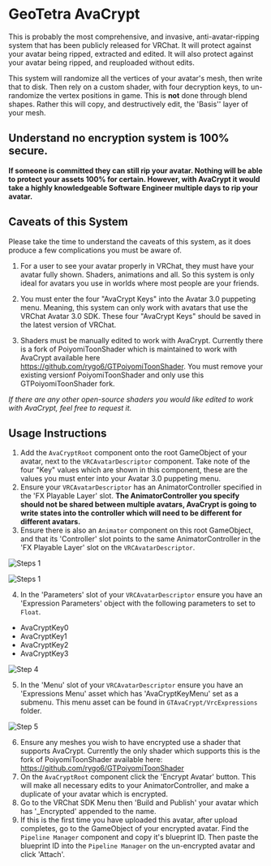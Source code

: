 # GeoTetra AvaCrypt

This is probably the most comprehensive, and invasive, anti-avatar-ripping system that has been publicly released for VRChat. It will protect against your avatar being ripped, extracted and edited. It will also protect against your avatar being ripped, and reuploaded without edits.

This system will randomize all the vertices of your avatar's mesh, then write that to disk. Then rely on a custom shader, with four decryption keys, to un-randomize the vertex positions in game. This is <b>not</b> done through blend shapes. Rather this will copy, and destructively edit, the 'Basis'' layer of your mesh.

## Understand no encryption system is 100% secure.
<b>If someone is committed they can still rip your avatar. Nothing will be able to protect your assets 100% for certain. However, with AvaCrypt it would take a highly knowledgeable Software Engineer multiple days to rip your avatar.</b>

<div style="page-break-after: always;"></div>

## Caveats of this System

Please take the time to understand the caveats of this system, as it does produce a few complications you must be aware of.

1. For a user to see your avatar properly in VRChat, they must have your avatar fully shown. Shaders, animations and all. So this system is only ideal for avatars you use in worlds where most people are your friends.

2. You must enter the four "AvaCrypt Keys" into the Avatar 3.0 puppeting menu. Meaning, this system can only work with avatars that use the VRChat Avatar 3.0 SDK. These four "AvaCrypt Keys" should be saved in the latest version of VRChat.

3. Shaders must be manually edited to work with AvaCrypt. Currently there is a fork of PoiyomiToonShader which is maintained to work with AvaCrypt available here https://github.com/rygo6/GTPoiyomiToonShader. You must remove your existing versionf PoiyomiToonShader and only use this GTPoiyomiToonShader fork.

  <i>If there are any other open-source shaders you would like edited to work with AvaCrypt, feel free to request it.</i>

<div style="page-break-after: always;"></div>

## Usage Instructions

1. Add the `AvaCryptRoot` component onto the root GameObject of your avatar, next to the `VRCAvatarDescriptor` component. Take note of the four "Key" values which are shown in this component, these are the values you must enter into your Avatar 3.0 puppeting menu.
2. Ensure your `VRCAvatarDescriptor` has an AnimatorController specified in the 'FX Playable Layer' slot. <b>The AnimatorController you specify should not be shared between multiple avatars, AvaCrypt is going to write states into the controller which will need to be different for different avatars.</b>
3. Ensure there is also an `Animator` component on this root GameObject, and that its 'Controller' slot points to the same AnimatorController in the 'FX Playable Layer' slot on the `VRCAvatarDescriptor`.

![Steps 1](Textures/DocSteps1.png)

<div style="page-break-after: always;"></div>

![Steps 1](Textures/DocSteps2to3.png)

<div style="page-break-after: always;"></div>

4. In the 'Parameters' slot of your `VRCAvatarDescriptor` ensure you have an 'Expression Parameters' object with the following parameters to set to `Float`.
  - AvaCryptKey0
  - AvaCryptKey1
  - AvaCryptKey2
  - AvaCryptKey3

![Step 4](Textures/DocSteps4.png)

<div style="page-break-after: always;"></div>

5. In the 'Menu' slot of your `VRCAvatarDescriptor` ensure you have an 'Expressions Menu' asset which has 'AvaCryptKeyMenu' set as a submenu. This menu asset can be found in `GTAvaCrypt/VrcExpressions` folder.

![Step 5](Textures/DocSteps5.png)

6. Ensure any meshes you wish to have encrypted use a shader that supports AvaCrypt. Currently the only shader which supports this is the fork of PoiyomiToonShader available here: https://github.com/rygo6/GTPoiyomiToonShader
7. On the `AvaCryptRoot` component click the 'Encrypt Avatar' button. This will make all necessary edits to your AnimatorController, and make a duplicate of your avatar which is encrypted.
8. Go to the VRChat SDK Menu then 'Build and Publish' your avatar which has '_Encrypted' appended to the name.
9. If this is the first time you have uploaded this avatar, after upload completes, go to the GameObject of your encrypted avatar. Find the `Pipeline Manager` component and copy it's blueprint ID. Then paste the blueprint ID into the `Pipeline Manager` on the un-encrypted avatar and click 'Attach'.
